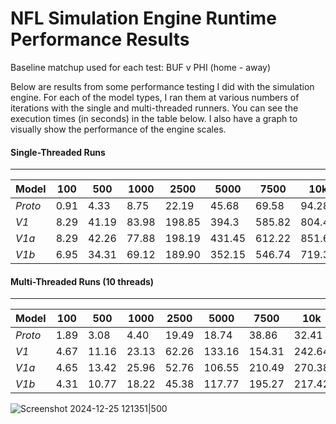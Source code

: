 # NFL Simulation Engine Runtime Performance Results

Baseline matchup used for each test: BUF v PHI (home - away)

Below are results from some performance testing I did with the simulation engine. For each of the model types, I ran them at various numbers of iterations with the single and multi-threaded runners. You can see the execution times (in seconds)
in the table below. I also have a graph to visually show the performance of the engine scales.

#### Single-Threaded Runs
--- 

| **Model** | **100** | **500** | **1000** | 2500   | 5000   | 7500   | 10k    |
| --------- | ------- | ------- | -------- | ------ | ------ | ------ | ------ |
| *Proto*   | 0.91    | 4.33    | 8.75     | 22.19  | 45.68  | 69.58  | 94.28  |
| *V1*      | 8.29    | 41.19   | 83.98    | 198.85 | 394.3  | 585.82 | 804.48 |
| *V1a*     | 8.29    | 42.26   | 77.88    | 198.19 | 431.45 | 612.22 | 851.60 |
| *V1b*     | 6.95    | 34.31   | 69.12    | 189.90 | 352.15 | 546.74 | 719.37 |

#### Multi-Threaded Runs (10 threads)
---

| **Model** | **100** | **500** | **1000** | 2500  | 5000   | 7500   | 10k    |
| --------- | ------- | ------- | -------- | ----- | ------ | ------ | ------ |
| *Proto*   | 1.89    | 3.08    | 4.40     | 19.49 | 18.74  | 38.86  | 32.41  |
| *V1*      | 4.67    | 11.16   | 23.13    | 62.26 | 133.16 | 154.31 | 242.64 |
| *V1a*     | 4.65    | 13.42   | 25.96    | 52.76 | 106.55 | 210.49 | 270.38 |
| *V1b*     | 4.31    | 10.77   | 18.22    | 45.38 | 117.77 | 195.27 | 217.42 |

![Screenshot 2024-12-25 121351|500](https://github.com/user-attachments/assets/c0c3aeae-4747-4a03-9fba-b52c8678eabf)

